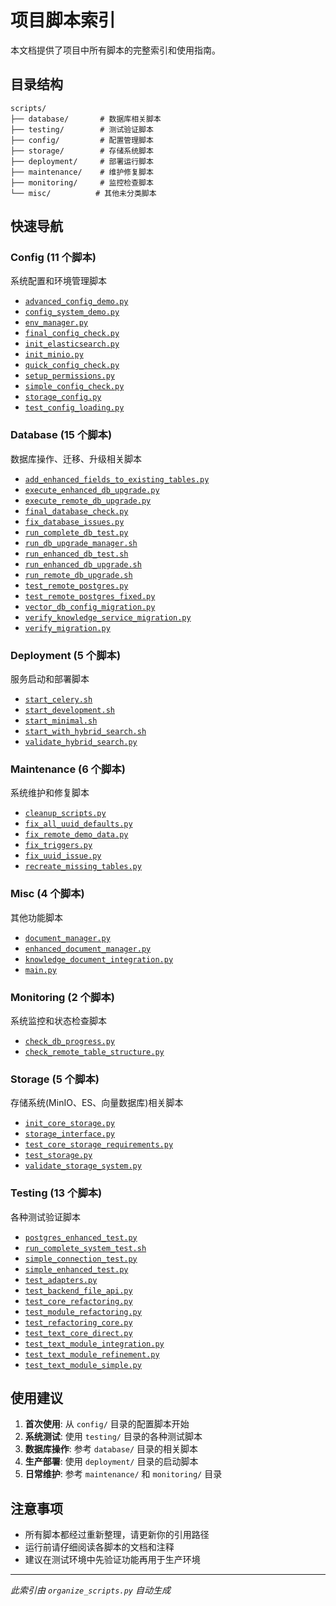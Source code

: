 # 项目脚本索引

本文档提供了项目中所有脚本的完整索引和使用指南。

## 目录结构

```
scripts/
├── database/       # 数据库相关脚本
├── testing/        # 测试验证脚本  
├── config/         # 配置管理脚本
├── storage/        # 存储系统脚本
├── deployment/     # 部署运行脚本
├── maintenance/    # 维护修复脚本
├── monitoring/     # 监控检查脚本
└── misc/          # 其他未分类脚本
```

## 快速导航


### Config (11 个脚本)

系统配置和环境管理脚本

- [`advanced_config_demo.py`](./config/advanced_config_demo.py)
- [`config_system_demo.py`](./config/config_system_demo.py)
- [`env_manager.py`](./config/env_manager.py)
- [`final_config_check.py`](./config/final_config_check.py)
- [`init_elasticsearch.py`](./config/init_elasticsearch.py)
- [`init_minio.py`](./config/init_minio.py)
- [`quick_config_check.py`](./config/quick_config_check.py)
- [`setup_permissions.py`](./config/setup_permissions.py)
- [`simple_config_check.py`](./config/simple_config_check.py)
- [`storage_config.py`](./config/storage_config.py)
- [`test_config_loading.py`](./config/test_config_loading.py)

### Database (15 个脚本)

数据库操作、迁移、升级相关脚本

- [`add_enhanced_fields_to_existing_tables.py`](./database/add_enhanced_fields_to_existing_tables.py)
- [`execute_enhanced_db_upgrade.py`](./database/execute_enhanced_db_upgrade.py)
- [`execute_remote_db_upgrade.py`](./database/execute_remote_db_upgrade.py)
- [`final_database_check.py`](./database/final_database_check.py)
- [`fix_database_issues.py`](./database/fix_database_issues.py)
- [`run_complete_db_test.py`](./database/run_complete_db_test.py)
- [`run_db_upgrade_manager.sh`](./database/run_db_upgrade_manager.sh)
- [`run_enhanced_db_test.sh`](./database/run_enhanced_db_test.sh)
- [`run_enhanced_db_upgrade.sh`](./database/run_enhanced_db_upgrade.sh)
- [`run_remote_db_upgrade.sh`](./database/run_remote_db_upgrade.sh)
- [`test_remote_postgres.py`](./database/test_remote_postgres.py)
- [`test_remote_postgres_fixed.py`](./database/test_remote_postgres_fixed.py)
- [`vector_db_config_migration.py`](./database/vector_db_config_migration.py)
- [`verify_knowledge_service_migration.py`](./database/verify_knowledge_service_migration.py)
- [`verify_migration.py`](./database/verify_migration.py)

### Deployment (5 个脚本)

服务启动和部署脚本

- [`start_celery.sh`](./deployment/start_celery.sh)
- [`start_development.sh`](./deployment/start_development.sh)
- [`start_minimal.sh`](./deployment/start_minimal.sh)
- [`start_with_hybrid_search.sh`](./deployment/start_with_hybrid_search.sh)
- [`validate_hybrid_search.py`](./deployment/validate_hybrid_search.py)

### Maintenance (6 个脚本)

系统维护和修复脚本

- [`cleanup_scripts.py`](./maintenance/cleanup_scripts.py)
- [`fix_all_uuid_defaults.py`](./maintenance/fix_all_uuid_defaults.py)
- [`fix_remote_demo_data.py`](./maintenance/fix_remote_demo_data.py)
- [`fix_triggers.py`](./maintenance/fix_triggers.py)
- [`fix_uuid_issue.py`](./maintenance/fix_uuid_issue.py)
- [`recreate_missing_tables.py`](./maintenance/recreate_missing_tables.py)

### Misc (4 个脚本)

其他功能脚本

- [`document_manager.py`](./misc/document_manager.py)
- [`enhanced_document_manager.py`](./misc/enhanced_document_manager.py)
- [`knowledge_document_integration.py`](./misc/knowledge_document_integration.py)
- [`main.py`](./misc/main.py)

### Monitoring (2 个脚本)

系统监控和状态检查脚本

- [`check_db_progress.py`](./monitoring/check_db_progress.py)
- [`check_remote_table_structure.py`](./monitoring/check_remote_table_structure.py)

### Storage (5 个脚本)

存储系统(MinIO、ES、向量数据库)相关脚本

- [`init_core_storage.py`](./storage/init_core_storage.py)
- [`storage_interface.py`](./storage/storage_interface.py)
- [`test_core_storage_requirements.py`](./storage/test_core_storage_requirements.py)
- [`test_storage.py`](./storage/test_storage.py)
- [`validate_storage_system.py`](./storage/validate_storage_system.py)

### Testing (13 个脚本)

各种测试验证脚本

- [`postgres_enhanced_test.py`](./testing/postgres_enhanced_test.py)
- [`run_complete_system_test.sh`](./testing/run_complete_system_test.sh)
- [`simple_connection_test.py`](./testing/simple_connection_test.py)
- [`simple_enhanced_test.py`](./testing/simple_enhanced_test.py)
- [`test_adapters.py`](./testing/test_adapters.py)
- [`test_backend_file_api.py`](./testing/test_backend_file_api.py)
- [`test_core_refactoring.py`](./testing/test_core_refactoring.py)
- [`test_module_refactoring.py`](./testing/test_module_refactoring.py)
- [`test_refactoring_core.py`](./testing/test_refactoring_core.py)
- [`test_text_core_direct.py`](./testing/test_text_core_direct.py)
- [`test_text_module_integration.py`](./testing/test_text_module_integration.py)
- [`test_text_module_refinement.py`](./testing/test_text_module_refinement.py)
- [`test_text_module_simple.py`](./testing/test_text_module_simple.py)


## 使用建议

1. **首次使用**: 从 `config/` 目录的配置脚本开始
2. **系统测试**: 使用 `testing/` 目录的各种测试脚本
3. **数据库操作**: 参考 `database/` 目录的相关脚本
4. **生产部署**: 使用 `deployment/` 目录的启动脚本
5. **日常维护**: 参考 `maintenance/` 和 `monitoring/` 目录

## 注意事项

- 所有脚本都经过重新整理，请更新你的引用路径
- 运行前请仔细阅读各脚本的文档和注释
- 建议在测试环境中先验证功能再用于生产环境

---

*此索引由 `organize_scripts.py` 自动生成*
